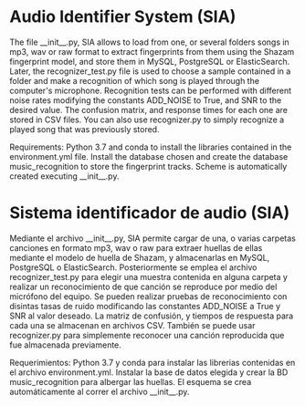 # Audio Identifier System (SIA)

The file \_\_init\_\_.py, SIA allows to load from
one, or several folders songs in mp3, wav
or raw format to extract fingerprints from them using the Shazam fingerprint model, and store them in MySQL, PostgreSQL
or ElasticSearch.
Later, the recognizer\_test.py file is used
to choose a sample contained in a folder
and make a recognition of which song is
played through the computer's microphone.
Recognition tests can be performed
with different noise rates modifying
the constants ADD\_NOISE to True, and SNR 
to the desired value.
The confusion matrix, and response times
for each one are stored in CSV files.
You can also use recognizer.py to simply
recognize a played song that was previously stored.

Requirements: Python 3.7 and conda to install the libraries contained in the environment.yml file.
Install the database chosen and create the database music\_recognition to store the fingerprint tracks.
Scheme is automatically created executing
\_\_init\_\_.py.

# Sistema identificador de audio (SIA)

Mediante el archivo \_\_init\_\_.py, SIA permite cargar de 
una, o varias carpetas canciones en formato mp3, wav 
o raw para extraer huellas de ellas mediante el modelo 
de huella de Shazam, y almacenarlas en MySQL, PostgreSQL
o ElasticSearch.
Posteriormente se emplea el archivo recognizer\_test.py 
para elegir una muestra contenida en alguna carpeta
y realizar un reconocimiento de que canción se 
reproduce por medio del micrófono del equipo.
Se pueden realizar pruebas de reconocimiento
con disintas tasas de ruido modificando
las constantes ADD\_NOISE a True y SNR al valor deseado.
La matriz de confusión, y tiempos de respuesta
para cada una se almacenan en archivos CSV.
También se puede usar recognizer.py para simplemente
reconocer una canción reproducida que fue almacenada previamente.

Requerimientos: Python 3.7 y conda para instalar las librerias contenidas en el archivo environment.yml. 
Instalar la base de datos elegida y crear la BD music\_recognition para albergar las huellas.
El esquema se crea automáticamente al correr el
archivo \_\_init\_\_.py.